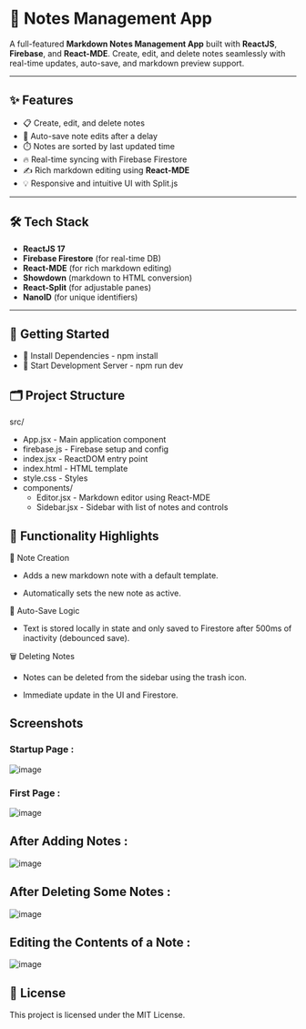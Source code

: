 # 📝 Notes Management App

A full-featured **Markdown Notes Management App** built with **ReactJS**, **Firebase**, and **React-MDE**. Create, edit, and delete notes seamlessly with real-time updates, auto-save, and markdown preview support.

---

## ✨ Features

- 📋 Create, edit, and delete notes
- 🧠 Auto-save note edits after a delay
- ⏱️ Notes are sorted by last updated time
- 🔥 Real-time syncing with Firebase Firestore
- ✍️ Rich markdown editing using **React-MDE**
- 💡 Responsive and intuitive UI with Split.js

---

## 🛠️ Tech Stack

- **ReactJS 17**
- **Firebase Firestore** (for real-time DB)
- **React-MDE** (for rich markdown editing)
- **Showdown** (markdown to HTML conversion)
- **React-Split** (for adjustable panes)
- **NanoID** (for unique identifiers)

---

## 🚀 Getting Started

- 🔧 Install Dependencies - npm install
- 🧪 Start Development Server - npm run dev

## 🗂️ Project Structure

src/
- App.jsx               - Main application component
- firebase.js           - Firebase setup and config
- index.jsx             - ReactDOM entry point
- index.html            - HTML template
- style.css             - Styles
- components/
    - Editor.jsx        - Markdown editor using React-MDE
    - Sidebar.jsx       - Sidebar with list of notes and controls

## 🧠 Functionality Highlights

📝 Note Creation
- Adds a new markdown note with a default template.

- Automatically sets the new note as active.

💾 Auto-Save Logic
- Text is stored locally in state and only saved to Firestore after 500ms of inactivity (debounced save).

🗑️ Deleting Notes
- Notes can be deleted from the sidebar using the trash icon.

- Immediate update in the UI and Firestore.


## Screenshots

### Startup Page :


![image](https://github.com/user-attachments/assets/a7693ae4-cbde-4ce7-9835-ae50244b98f3)



### First Page :


![image](https://github.com/user-attachments/assets/78791c31-fc0e-435c-9661-88f11ac95652)



## After Adding Notes :


![image](https://github.com/user-attachments/assets/03dd3428-52e5-42d9-8228-c3edbe361424)



## After Deleting Some Notes :


![image](https://github.com/user-attachments/assets/64ab609e-f216-486c-883a-9e819e61643b)



## Editing the Contents of a Note :


![image](https://github.com/user-attachments/assets/a24088c6-e777-4c7d-a8d1-fb59c59d8199)

## 📄 License

This project is licensed under the MIT License.
